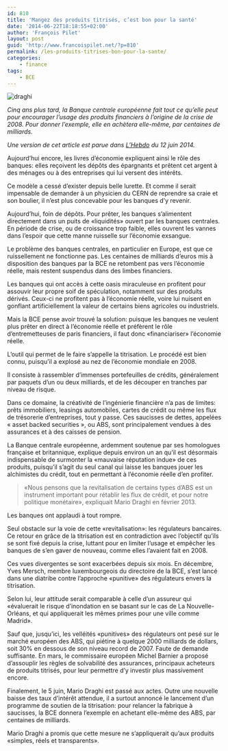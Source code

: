 ```yaml
---
id: 810
title: 'Mangez des produits titrisés, c’est bon pour la santé'
date: '2014-06-22T18:18:55+02:00'
author: 'François Pilet'
layout: post
guid: 'http://www.francoispilet.net/?p=810'
permalink: /les-produits-titrises-bon-pour-la-sante/
categories:
    - finance
tags:
    - BCE
---
```


![draghi](https://i0.wp.com/www.francoispilet.net/wp-content/uploads/2014/06/draghi-1024x614.jpg?resize=700%2C419)

*Cinq ans plus tard, la Banque centrale européenne fait tout ce qu’elle peut pour encourager l’usage des produits financiers à l’origine de la crise de 2008. Pour donner l’exemple, elle en achètera elle-même, par centaines de milliards.*

*Une version de cet article est parue dans [L’Hebdo](http://www.hebdo.ch/hebdo/id%C3%A9es-d%C3%A9bats/detail/politique-mon%C3%A9taire-mario-draghi-veut-gu%C3%A9rir-le-mal-par-le-mal) du 12 juin 2014.*

Aujourd’hui encore, les livres d’économie expliquent ainsi le rôle des banques: elles reçoivent les dépôts des épargnants et prêtent cet argent à des ménages ou à des entreprises qui lui versent des intérêts.

Ce modèle a cessé d’exister depuis belle lurette. Et comme il serait impensable de demander à un physicien du CERN de reprendre sa craie et son boulier, il n’est plus concevable pour les banques d’y revenir.

Aujourd’hui, foin de dépôts. Pour prêter, les banques s’alimentent directement dans un puits de «liquidités» ouvert par les banques centrales. En période de crise, ou de croissance trop faible, elles ouvrent les vannes dans l’espoir que cette manne ruisselle sur l’économie exsangue.

Le problème des banques centrales, en particulier en Europe, est que ce ruissellement ne fonctionne pas. Les centaines de milliards d’euros mis à disposition des banques par la BCE ne retombent pas vers l’économie réelle, mais restent suspendus dans des limbes financiers.

Les banques qui ont accès à cette oasis miraculeuse en profitent pour assouvir leur propre soif de spéculation, notamment sur des produits dérivés. Ceux-ci ne profitent pas à l’économie réelle, voire lui nuisent en gonflant artificiellement la valeur de certains biens agricoles ou industriels.

Mais la BCE pense avoir trouvé la solution: puisque les banques ne veulent plus prêter en direct à l’économie réelle et préfèrent le rôle d’entremetteuses de paris financiers, il faut donc «financiariser» l’économie réelle.

L’outil qui permet de le faire s’appelle la titrisation. Le procédé est bien connu, puisqu’il a explosé au nez de l’économie mondiale en 2008.

Il consiste à rassembler d’immenses portefeuilles de crédits, généralement par paquets d’un ou deux milliards, et de les découper en tranches par niveau de risque.

Dans ce domaine, la créativité de l’ingénierie financière n’a pas de limites: prêts immobiliers, leasings automobiles, cartes de crédit ou même les flux de trésorerie d’entreprises, tout y passe. Ces saucisses de dettes, appelées « asset backed securities », ou ABS, sont principalement vendues à des assurances et à des caisses de pension.

La Banque centrale européenne, ardemment soutenue par ses homologues française et britannique, explique depuis environ un an qu’il est désormais indispensable de surmonter la «mauvaise réputation indue» de ces produits, puisqu’il s’agit du seul canal qui laisse les banques jouer les alchimistes du crédit, tout en permettant à l’économie réelle d’en profiter.

> «Nous pensons que la revitalisation de certains types d’ABS est un instrument important pour rétablir les flux de crédit, et pour notre politique monétaire», expliquait Mario Draghi en février 2013.

Les banques ont applaudi à tout rompre.

Seul obstacle sur la voie de cette «revitalisation»: les régulateurs bancaires. Ce retour en grâce de la titrisation est en contradiction avec l’objectif qu’ils se sont fixé depuis la crise, luttant pour en limiter l’usage et empêcher les banques de s’en gaver de nouveau, comme elles l’avaient fait en 2008.

Ces vues divergentes se sont exacerbées depuis six mois. En décembre, Yves Mersch, membre luxembourgeois du directoire de la BCE, s’est lancé dans une diatribe contre l’approche «punitive» des régulateurs envers la titrisation.

Selon lui, leur attitude serait comparable à celle d’un assureur qui «évaluerait le risque d’inondation en se basant sur le cas de La Nouvelle-Orléans, et qui appliquerait les mêmes primes pour une ville comme Madrid».

Sauf que, jusqu’ici, les velléités «punitives» des régulateurs ont pesé sur le marché européen des ABS, qui piétine à quelque 2000 milliards de dollars, soit 30% en dessous de son niveau record de 2007. Faute de demande suffisante. En mars, le commissaire européen Michel Barnier a proposé d’assouplir les règles de solvabilité des assurances, principaux acheteurs de produits titrisés, pour leur permettre d’y investir plus massivement encore.

Finalement, le 5 juin, Mario Draghi est passé aux actes. Outre une nouvelle baisse des taux d’intérêt attendue, il a surtout annoncé le lancement d’un programme de soutien de la titrisation: pour relancer la fabrique à saucisses, la BCE donnera l’exemple en achetant elle-même des ABS, par centaines de milliards.

Mario Draghi a promis que cette mesure ne s’appliquerait qu’aux produits «simples, réels et transparents».